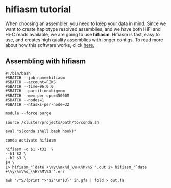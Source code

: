 # hifiasm tutorial

When choosing an assembler, you need to keep your data in mind. Since we want to create haplotype resolved assemblies, and we have both HiFi and Hi-C reads available, we are going to use **hifiasm**. Hifiasm is fast, easy to use, and creates high quality assemblies with longer contigs. To read more about how this software works, click [here.](https://github.com/chhylp123/hifiasm)

## Assembling with hifiasm

```
#!/bin/bash
#SBATCH --job-name=hifiasm
#SBATCH --account=FIKS
#SBATCH --time=96:0:0
#SBATCH --partition=bigmem
#SBATCH --mem-per-cpu=45000M
#SBATCH --nodes=1
#SBATCH --ntasks-per-node=32

module --force purge

source /cluster/projects/path/to/conda.sh

eval "$(conda shell.bash hook)"

conda activate hifiasm

hifiasm -o $1 -t32  \
--h1 $2 \
--h2 $3 \
$4 \
1> hifiasm_"`date +\%y\%m\%d_\%H\%M\%S`".out 2> hifiasm_"`date +\%y\%m\%d_\%H\%M\%S`".err
```

```
awk '/^S/{print ">"$2"\n"$3}' in.gfa | fold > out.fa
```